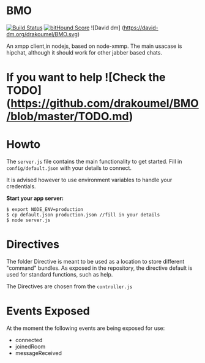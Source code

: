 # BMO

[![Build Status](https://travis-ci.org/drakoumel/BMO.svg?branch=master)](https://travis-ci.org/drakoumel/BMO) [![bitHound Score](https://www.bithound.io/github/drakoumel/BMO/badges/score.svg)](https://www.bithound.io/github/drakoumel/BMO)
![David dm] (https://david-dm.org/drakoumel/BMO.svg)


An xmpp client,in nodejs, based on node-xmmp. The main usacase is hipchat, although it should work for other jabber based chats.

# If you want to help ![Check the TODO] (https://github.com/drakoumel/BMO/blob/master/TODO.md)

# Howto

The `server.js` file contains the main functionality to get started.
Fill in `config/default.json` with your details to connect.

It is advised however to use environment variables to handle your credentials.

**Start your app server:**

    $ export NODE_ENV=production
    $ cp default.json production.json //fill in your details
    $ node server.js

# Directives

The folder Directive is meant to be used as a location to store different "command" bundles.
As exposed in the repository, the directive default is used for standard functions, such as help.

The Directives are chosen from the `controller.js`

# Events Exposed

At the moment the following events are being exposed for use:
* connected
* joinedRoom
* messageReceived
